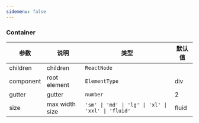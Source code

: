 ```yaml
---
sidemenu: false
---
```


### Container


| 参数	|说明	|类型	|默认值
| --- | --- | --- | ---
| children | children | `ReactNode` |
| component | root element | `ElementType` | div
| gutter | gutter	 | `number` | 2
| size | max width size	 | `'sm' \| 'md' \| 'lg' \| 'xl' \| 'xxl' \| 'fluid'` | fluid
